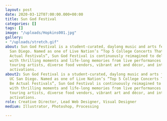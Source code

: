 ```yaml
---
layout: post
date: 2020-03-12T07:00:00.000+00:00
title: Sun God Festival
categories: []
tags: []
image: "/uploads/Hopkins001.jpg"
gallery:
- "/uploads/stretch.gif"
about: Sun God Festival is a student-curated, daylong music and arts festival at UC
  San Diego. Named as one of Live Nation’s “Top 5 College Concerts That Should Be
  Actual Festivals”, Sun God Festival is continuously reimagined to deliver students
  with thrilling moments and life-long memories from live performances by national
  touring artists, diverse food vendors, vibrant art and décor, and interactive brand
  activations.
about2: Sun God Festival is a student-curated, daylong music and arts festival at
  UC San Diego. Named as one of Live Nation’s “Top 5 College Concerts That Should
  Be Actual Festivals”, Sun God Festival is continuously reimagined to deliver students
  with thrilling moments and life-long memories from live performances by national
  touring artists, diverse food vendors, vibrant art and décor, and interactive brand
  activations.
role: Creative Director, Lead Web Designer, Visual Designer
medium: Illustrator, Photoshop, Processing

---
```

